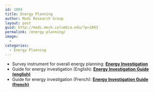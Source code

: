 ```yaml
---
id: 1093
title: Energy Planning
author: Modi Research Group
layout: post
guid: http://modi.mech.columbia.edu/?p=1093
permalink: /energy-planning/
image:
  - 
categories:
  - Energy Planning
---
```

  * Survey instrument for overall energy planning: **[Energy Investigation][1]**
  * Guide for energy investigation (English): **[Energy Investigation Guide (english)][2]**
  * Guide for energy investigation (French): **[Energy Investigation Guide (french)][3]**

 [1]: http://modi.mech.columbia.edu/wp-content/uploads/2013/06/Energy-Investigation.doc
 [2]: http://modi.mech.columbia.edu/wp-content/uploads/2013/06/Energy-Investigation-Guide-english.doc
 [3]: http://modi.mech.columbia.edu/wp-content/uploads/2013/06/Energy-Investigation-Guide-french.doc